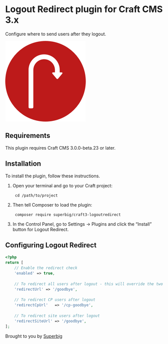 # Logout Redirect plugin for Craft CMS 3.x

Configure where to send users after they logout.

![Icon](resources/img/icon.png)

## Requirements

This plugin requires Craft CMS 3.0.0-beta.23 or later.

## Installation

To install the plugin, follow these instructions.

1. Open your terminal and go to your Craft project:

        cd /path/to/project

2. Then tell Composer to load the plugin:

        composer require superbig/craft3-logoutredirect

3. In the Control Panel, go to Settings → Plugins and click the “Install” button for Logout Redirect.

## Configuring Logout Redirect

```php
<?php
return [
    // Enable the redirect check
    'enabled' => true,
    
    // To redirect all users after logout - this will override the two other config options
    'redirectUrl' => '/goodbye',
    
    // To redirect CP users after logout
    'redirectCpUrl'   => '/cp-goodbye',
    
    // To redirect site users after logout
    'redirectSiteUrl' => '/goodbye',
];
```

Brought to you by [Superbig](https://superbig.co)
